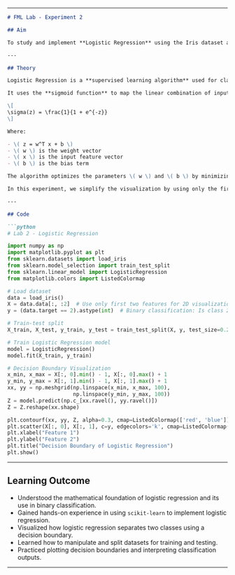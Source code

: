 
---

````markdown
# FML Lab - Experiment 2

## Aim

To study and implement **Logistic Regression** using the Iris dataset and visualize the decision boundary for binary classification.

---

## Theory

Logistic Regression is a **supervised learning algorithm** used for classification problems. Unlike Linear Regression which outputs continuous values, Logistic Regression predicts discrete classes—often 0 or 1 in binary classification.

It uses the **sigmoid function** to map the linear combination of inputs to a value between 0 and 1, which can be interpreted as a probability:

\[
\sigma(z) = \frac{1}{1 + e^{-z}}
\]

Where:

- \( z = w^T x + b \)
- \( w \) is the weight vector
- \( x \) is the input feature vector
- \( b \) is the bias term

The algorithm optimizes the parameters \( w \) and \( b \) by minimizing the **log-loss (cross-entropy loss)** using gradient descent or other solvers.

In this experiment, we simplify the visualization by using only the first two features of the Iris dataset and classify whether a sample belongs to class 2 (`Iris-virginica`) or not, turning the problem into a binary classification.

---

## Code

```python
# Lab 2 - Logistic Regression

import numpy as np
import matplotlib.pyplot as plt
from sklearn.datasets import load_iris
from sklearn.model_selection import train_test_split
from sklearn.linear_model import LogisticRegression
from matplotlib.colors import ListedColormap

# Load dataset
data = load_iris()
X = data.data[:, :2]  # Use only first two features for 2D visualization
y = (data.target == 2).astype(int)  # Binary classification: Is class 2 or not

# Train-test split
X_train, X_test, y_train, y_test = train_test_split(X, y, test_size=0.2, random_state=42)

# Train Logistic Regression model
model = LogisticRegression()
model.fit(X_train, y_train)

# Decision Boundary Visualization
x_min, x_max = X[:, 0].min() - 1, X[:, 0].max() + 1
y_min, y_max = X[:, 1].min() - 1, X[:, 1].max() + 1
xx, yy = np.meshgrid(np.linspace(x_min, x_max, 100),
                     np.linspace(y_min, y_max, 100))
Z = model.predict(np.c_[xx.ravel(), yy.ravel()])
Z = Z.reshape(xx.shape)

plt.contourf(xx, yy, Z, alpha=0.3, cmap=ListedColormap(['red', 'blue']))
plt.scatter(X[:, 0], X[:, 1], c=y, edgecolors='k', cmap=ListedColormap(['darkred', 'darkblue']))
plt.xlabel("Feature 1")
plt.ylabel("Feature 2")
plt.title("Decision Boundary of Logistic Regression")
plt.show()
````

---

## Learning Outcome

* Understood the mathematical foundation of logistic regression and its use in binary classification.
* Gained hands-on experience in using `scikit-learn` to implement logistic regression.
* Visualized how logistic regression separates two classes using a decision boundary.
* Learned how to manipulate and split datasets for training and testing.
* Practiced plotting decision boundaries and interpreting classification outputs.

---

```

```
